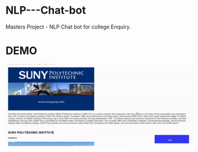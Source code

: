 # NLP---Chat-bot
Masters Project - NLP Chat bot for college Enquiry.
# DEMO
<img src="demo.gif" alt="">
